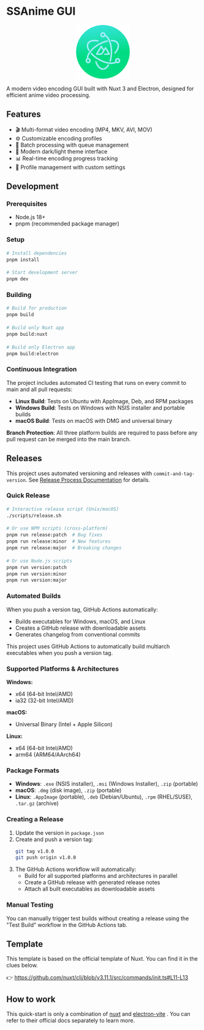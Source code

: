 # SSAnime GUI

<p align="center">
  <img width="140" src="public/logo.svg" >
</p>

A modern video encoding GUI built with Nuxt 3 and Electron, designed for efficient anime video processing.

## Features

- 🎬 Multi-format video encoding (MP4, MKV, AVI, MOV)
- ⚙️ Customizable encoding profiles
- 🔄 Batch processing with queue management
- 🎨 Modern dark/light theme interface
- 📊 Real-time encoding progress tracking
- 💾 Profile management with custom settings

## Development

### Prerequisites

- Node.js 18+
- pnpm (recommended package manager)

### Setup

```bash
# Install dependencies
pnpm install

# Start development server
pnpm dev
```

### Building

```bash
# Build for production
pnpm build

# Build only Nuxt app
pnpm build:nuxt

# Build only Electron app
pnpm build:electron
```

### Continuous Integration

The project includes automated CI testing that runs on every commit to main and all pull requests:

- **Linux Build**: Tests on Ubuntu with AppImage, Deb, and RPM packages
- **Windows Build**: Tests on Windows with NSIS installer and portable builds
- **macOS Build**: Tests on macOS with DMG and universal binary

**Branch Protection**: All three platform builds are required to pass before any pull request can be merged into the main branch.

## Releases

This project uses automated versioning and releases with `commit-and-tag-version`. See [Release Process Documentation](docs/release-process.md) for details.

### Quick Release

```bash
# Interactive release script (Unix/macOS)
./scripts/release.sh

# Or use NPM scripts (cross-platform)
pnpm run release:patch  # Bug fixes
pnpm run release:minor  # New features
pnpm run release:major  # Breaking changes

# Or use Node.js scripts
pnpm run version:patch
pnpm run version:minor
pnpm run version:major
```

### Automated Builds

When you push a version tag, GitHub Actions automatically:

- Builds executables for Windows, macOS, and Linux
- Creates a GitHub release with downloadable assets
- Generates changelog from conventional commits

This project uses GitHub Actions to automatically build multiarch executables when you push a version tag.

### Supported Platforms & Architectures

**Windows:**

- x64 (64-bit Intel/AMD)
- ia32 (32-bit Intel/AMD)

**macOS:**

- Universal Binary (Intel + Apple Silicon)

**Linux:**

- x64 (64-bit Intel/AMD)
- arm64 (ARM64/AArch64)

### Package Formats

- **Windows**: `.exe` (NSIS installer), `.msi` (Windows Installer), `.zip` (portable)
- **macOS**: `.dmg` (disk image), `.zip` (portable)
- **Linux**: `.AppImage` (portable), `.deb` (Debian/Ubuntu), `.rpm` (RHEL/SUSE), `.tar.gz` (archive)

### Creating a Release

1. Update the version in `package.json`
2. Create and push a version tag:
   ```bash
   git tag v1.0.0
   git push origin v1.0.0
   ```
3. The GitHub Actions workflow will automatically:
   - Build for all supported platforms and architectures in parallel
   - Create a GitHub release with generated release notes
   - Attach all built executables as downloadable assets

### Manual Testing

You can manually trigger test builds without creating a release using the "Test Build" workflow in the GitHub Actions tab.

## Template

This template is based on the official template of Nuxt. You can find it in the clues below.

👉 https://github.com/nuxt/cli/blob/v3.11.1/src/commands/init.ts#L11-L13

## How to work

This quick-start is only a combination of [nuxt](https://github.com/nuxt) and [electron-vite](https://github.com/electron-vite) . You can refer to their official docs separately to learn more.
